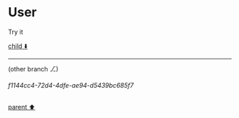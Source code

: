 # User

Try it 

[child ⬇️](#f1144cc4-72d4-4dfe-ae94-d5439bc685f7)

---

(other branch ⎇)
###### f1144cc4-72d4-4dfe-ae94-d5439bc685f7
[parent ⬆️](#aaa2f80a-b5d1-4657-be00-bf70bf43acc0)
